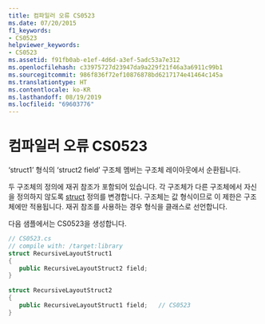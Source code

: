```yaml
---
title: 컴파일러 오류 CS0523
ms.date: 07/20/2015
f1_keywords:
- CS0523
helpviewer_keywords:
- CS0523
ms.assetid: f91fb0ab-e1ef-4d6d-a3ef-5adc53a7e312
ms.openlocfilehash: c33975727d23947da9a229f21f46a3a6911c99b1
ms.sourcegitcommit: 986f836f72ef10876878bd6217174e41464c145a
ms.translationtype: HT
ms.contentlocale: ko-KR
ms.lasthandoff: 08/19/2019
ms.locfileid: "69603776"
---
```

# <a name="compiler-error-cs0523"></a>컴파일러 오류 CS0523
‘struct1’ 형식의 ‘struct2 field’ 구조체 멤버는 구조체 레이아웃에서 순환됩니다.  
  
 두 구조체의 정의에 재귀 참조가 포함되어 있습니다. 각 구조체가 다른 구조체에서 자신을 정의하지 않도록 [struct](../keywords/struct.md) 정의를 변경합니다. 구조체는 값 형식이므로 이 제한은 구조체에만 적용됩니다. 재귀 참조를 사용하는 경우 형식을 클래스로 선언합니다.  
  
 다음 샘플에서는 CS0523을 생성합니다.  
  
```csharp  
// CS0523.cs  
// compile with: /target:library  
struct RecursiveLayoutStruct1  
{  
   public RecursiveLayoutStruct2 field;  
}  
  
struct RecursiveLayoutStruct2  
{  
   public RecursiveLayoutStruct1 field;   // CS0523  
}  
```
